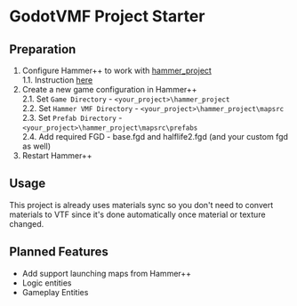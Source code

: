 # GodotVMF Project Starter

## Preparation
1. Configure Hammer++ to work with [hammer_project](/hammer_project)  
    1.1. Instruction [here](https://github.com/H2xDev/GodotVMF/blob/master/docs/installation.md)  
2. Create a new game configuration in Hammer++  
    2.1. Set `Game Directory` - `<your_project>\hammer_project`  
    2.2. Set `Hammer VMF Directory` - `<your_project>\hammer_project\mapsrc`  
    2.3. Set `Prefab Directory` - `<your_project>\hammer_project\mapsrc\prefabs`  
    2.4. Add required FGD - base.fgd and halflife2.fgd (and your custom fgd as well)  
3. Restart Hammer++  

## Usage
This project is already uses materials sync so you don't need to convert materials to VTF since it's done automatically once material or texture changed.  

## Planned Features
- Add support launching maps from Hammer++
- Logic entities
- Gameplay Entities
